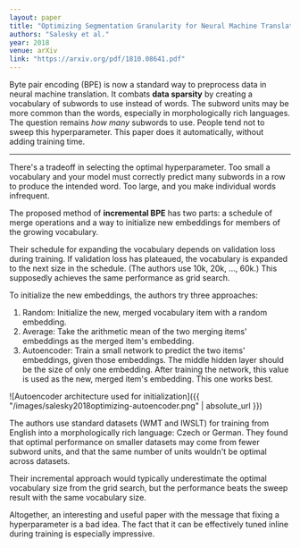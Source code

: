 ```yaml
---
layout: paper
title: "Optimizing Segmentation Granularity for Neural Machine Translation"
authors: "Salesky et al."
year: 2018
venue: arXiv
link: "https://arxiv.org/pdf/1810.08641.pdf"
---
```


Byte pair encoding (BPE) is now a standard way to preprocess data in neural machine translation. It combats **data sparsity** by creating a vocabulary of subwords to use instead of words. The subword units may be more common than the words, especially in morphologically rich languages. The question remains *how many* subwords to use. People tend not to sweep this hyperparameter. This paper does it automatically, without adding training time. 

---

There's a tradeoff in selecting the optimal hyperparameter. Too small a vocabulary and your model must correctly predict many subwords in a row to produce the intended word. Too large, and you make individual words infrequent.

The proposed method of **incremental BPE** has two parts: a schedule of merge operations and a way to initialize new embeddings for members of the growing vocabulary.

Their schedule for expanding the vocabulary depends on validation loss during training. If validation loss has plateaued, the vocabulary is expanded to the next size in the schedule. (The authors use 10k, 20k, ..., 60k.) This supposedly achieves the same performance as grid search.

To initialize the new embeddings, the authors try three approaches:

1. Random: Initialize the new, merged vocabulary item with a random embedding.
2. Average: Take the arithmetic mean of the two merging items' embeddings as the merged item's embedding.
3. Autoencoder: Train a small network to predict the two items' embeddings, given those embeddings. The middle hidden layer should be the size of only one embedding. After training the network, this value is used as the new, merged item's embedding. This one works best.

![Autoencoder architecture used for initialization]({{ "/images/salesky2018optimizing-autoencoder.png" | absolute_url }})

The authors use standard datasets (WMT and IWSLT) for training from English into a morphologically rich language: Czech or German. They found that optimal performance on smaller datasets may come from fewer subword units, and that the same number of units wouldn't be optimal across datasets.

Their incremental approach would typically underestimate the optimal vocabulary size from the grid search, but the performance beats the sweep result with the same vocabulary size.

Altogether, an interesting and useful paper with the message that fixing a hyperparameter is a bad idea. The fact that it can be effectively tuned inline during training is especially impressive.
